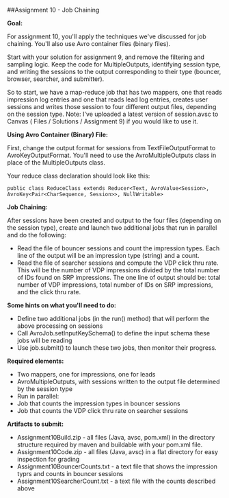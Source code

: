 ##Assignment 10 - Job Chaining

__Goal:__

For assignment 10, you'll apply the techniques we've discussed for job chaining. You'll also use Avro container files (binary files).

Start with your solution for assignment 9, and remove the filtering and sampling logic. Keep the code for MultipleOutputs, identifying session type, and writing the sessions to the output corresponding to their type (bouncer, browser, searcher, and submitter).

So to start, we have a map-reduce job that has two mappers, one that reads impression log entries and one that reads lead log entries, creates user sessions and writes those session to four different output files, depending on the session type. Note: I've uploaded a latest version of session.avsc to Canvas ( Files / Solutions / Assignment 9) if you would like to use it.

__Using Avro Container (Binary) File:__

First, change the output format for sessions from TextFileOutputFormat to AvroKeyOutputFormat. You'll need to use the AvroMultipleOutputs class in place of the MultipleOutputs class.

Your reduce class declaration should look like this:

`public class ReduceClass
	extends Reducer<Text, AvroValue<Session>,
        AvroKey<Pair<CharSequence, Session>>, NullWritable>`

__Job Chaining:__

After sessions have been created and output to the four files (depending on the session type), create and launch two additional jobs that run in parallel and do the following:

* Read the file of bouncer sessions and count the impression types. Each line of the output will be an impression type (string) and a count.
* Read the file of searcher sessions and compute the VDP click thru rate. This will be the number of VDP impressions divided by the total number of IDs found on SRP impressions. The one line of output should be: total number of VDP impressions, total number of IDs on SRP impressions, and the click thru rate.

__Some hints on what you'll need to do:__

* Define two additional jobs (in the run() method) that will perform the above processing on sessions
* Call AvroJob.setInputKeySchema() to define the input schema these jobs will be reading
* Use job.submit() to launch these two jobs, then monitor their progress.

__Required elements:__

* Two mappers, one for impressions, one for leads
* AvroMultipleOutputs, with sessions written to the output file determined by the session type
* Run in parallel:
 * Job that counts the impression types in bouncer sessions
 * Job that counts the VDP click thru rate on searcher sessions

__Artifacts to submit:__

* Assignment10Build.zip - all files (Java, avsc, pom.xml) in the directory structure required by maven and buildable with your pom.xml file.
* Assignment10Code.zip - all files (Java, avsc) in a flat directory for easy inspection for grading
* Assignment10BouncerCounts.txt - a text file that shows the impression typrs and counts in bouncer sessions
* Assignment10SearcherCount.txt - a text file with the counts described above